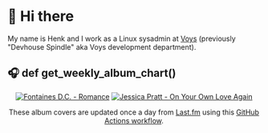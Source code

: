 # 👋 Hi there

My name is Henk and I work as a Linux sysadmin at <a href="https://www.voys.co/about/">Voys</a> (previously "Devhouse Spindle" aka Voys development department).

## 🎧 def get_weekly_album_chart()
<!-- lastfm -->
<p align="center"><a href="https://www.last.fm/music/Fontaines+D.C./Romance"><img src="https://lastfm.freetls.fastly.net/i/u/64s/4f4ae1fdc6b81d93c41c0054d596ccf0.png" title="Fontaines D.C. - Romance"></a> <a href="https://www.last.fm/music/Jessica+Pratt/On+Your+Own+Love+Again"><img src="https://lastfm.freetls.fastly.net/i/u/64s/d5b992060f6edfd26f4252a3d02268da.jpg" title="Jessica Pratt - On Your Own Love Again"></a> </p>

<p align="center">These album covers are updated once a day from <a href="https://www.last.fm/user/hbokh">Last.fm</a> using this <a href="https://github.com/marketplace/actions/lastfm-to-markdown">GitHub Actions workflow</a>.</p>

